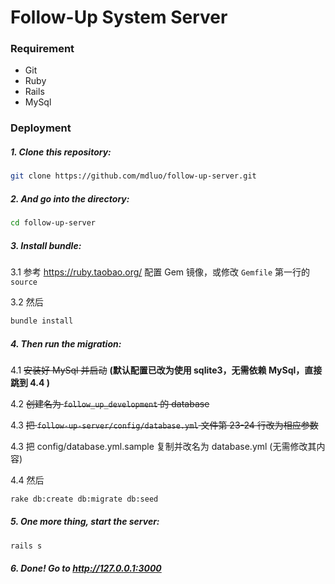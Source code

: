 Follow-Up System Server
=====


### Requirement
- Git
- Ruby
- Rails
- MySql

### Deployment

##### 1. Clone this repository:
```bash
git clone https://github.com/mdluo/follow-up-server.git
```

##### 2. And go into the directory:
```bash
cd follow-up-server
```

##### 3. Install bundle:

3.1 参考 https://ruby.taobao.org/ 配置 Gem 镜像，或修改 `Gemfile` 第一行的 `source`

3.2 然后

```bash
bundle install
```

##### 4. Then run the migration:

4.1  ~~安装好 MySql 并启动~~ **(默认配置已改为使用 sqlite3，无需依赖 MySql，直接跳到 4.4 )**

4.2 ~~创建名为 `follow_up_development` 的 database~~

4.3 ~~把 `follow-up-server/config/database.yml` 文件第 23-24 行改为相应参数~~

4.3 把 config/database.yml.sample 复制并改名为 database.yml (无需修改其内容)

4.4 然后

```bash
rake db:create db:migrate db:seed
```

##### 5. One more thing, start the server:
```bash
rails s
```

##### 6. Done! Go to http://127.0.0.1:3000
